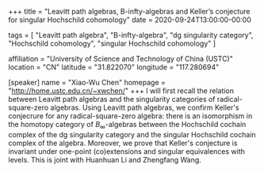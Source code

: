 +++
title = "Leavitt path algebras, B-infty-algebras and Keller’s conjecture for singular Hochschild cohomology"
date = 2020-09-24T13:00:00-00:00

tags = [
"Leavitt path algebra",
"B-infty-algebra",
"dg singularity category",
"Hochschild cohomology",
"singular Hochschild cohomology"
]

affiliation = "University of Science and Technology of China (USTC)"
location = "CN"
latitude = "31.822070"
longitude = "117.280694"

[speaker]
  name = "Xiao-Wu Chen"
  homepage = "http://home.ustc.edu.cn/~xwchen/"
+++
I will first recall the relation between Leavitt path algebras and the singularity categories of
radical-square-zero algebras.  Using Leavitt path algebras, we confirm  Keller's conjecrure for any radical-square-zero algebra:
 there is an isomorphism in the homotopy category of $B_\infty$-algebras between the Hochschild cochain complex of the
dg singularity category and the singular Hochschild cochain complex of the algebra. Moreover, we prove that Keller's conjecture
is invariant under one-point (co)extensions and singular equivalences with levels. This is joint with Huanhuan Li and Zhengfang Wang.
